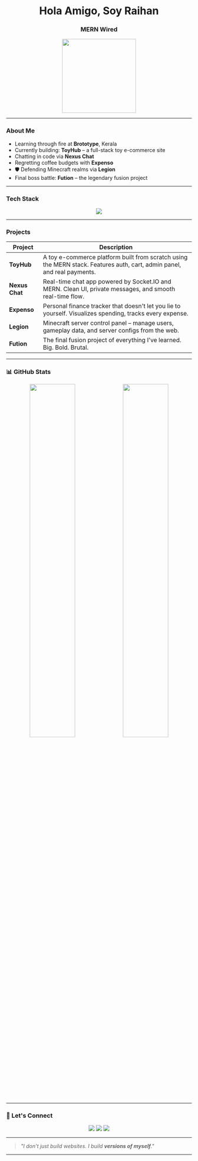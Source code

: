 <h1 align="center">Hola Amigo, Soy Raihan</h1>
<h3 align="center">MERN Wired</h3>

<p align="center">
  <img src="https://media.giphy.com/media/du3J3cXyzhj75IOgvA/giphy.gif" width="200" />
</p>

---

###  About Me

-  Learning through fire at **Brototype**, Kerala  
-  Currently building: **ToyHub** – a full-stack toy e-commerce site  
-  Chatting in code via **Nexus Chat**  
-  Regretting coffee budgets with **Expenso**  
- 🛡 Defending Minecraft realms via **Legion**  
-  Final boss battle: **Fution** – the legendary fusion project  

---

###  Tech Stack

<p align="center">
  <img src="https://skillicons.dev/icons?i=js,nodejs,express,react,mongodb,html,css,git,github,tailwind,bootstrap,vscode" />
</p>

---

###   Projects

| Project | Description |
|--------|-------------|
| **ToyHub** | A toy e-commerce platform built from scratch using the MERN stack. Features auth, cart, admin panel, and real payments. |
| **Nexus Chat** | Real-time chat app powered by Socket.IO and MERN. Clean UI, private messages, and smooth real-time flow. |
| **Expenso** | Personal finance tracker that doesn't let you lie to yourself. Visualizes spending, tracks every expense. |
| **Legion** | Minecraft server control panel – manage users, gameplay data, and server configs from the web. |
| **Fution** | The final fusion project of everything I've learned. Big. Bold. Brutal. |

---

### 📊 GitHub Stats

<p align="center">
  <img src="https://github-readme-stats.vercel.app/api?username=RaihanAizvan&show_icons=true&theme=radical" width="49.5%"/>
  <img src="https://github-readme-stats.vercel.app/api/top-langs/?username=RaihanAizvan&layout=compact&theme=radical" width="49.5%"/>
</p>

---

### 🧟 Let's Connect

<p align="center">
  <a href="https://www.linkedin.com/in/mohammedraihanas" target="_blank"><img src="https://img.shields.io/badge/LinkedIn-blue?logo=linkedin&style=for-the-badge" /></a>
  <a href="mailto:mohammedraihanco@gmail.com"><img src="https://img.shields.io/badge/Gmail-red?logo=gmail&style=for-the-badge" /></a>
  <a href="https://raihanaizvan.github.io/Porfolio" target="_blank"><img src="https://img.shields.io/badge/Portfolio-000?style=for-the-badge&logo=vercel" /></a>
</p>

---

> *"I don’t just build websites. I build **versions of myself**."*

---

